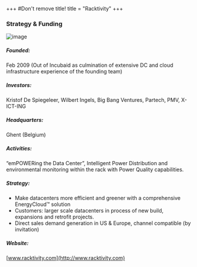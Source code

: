 +++
#Don't remove title!
title = "Racktivity"
+++
### Strategy & Funding

![image](/www_incubaid/.files/img/racktivity_logo.png)

##### Founded:

Feb 2009 (Out of Incubaid as culmination of extensive DC and cloud infrastructure experience of the founding team)

##### Investors:

Kristof De Spiegeleer, Wilbert Ingels, Big Bang Ventures, Partech, PMV, X-ICT-ING

##### Headquarters:

Ghent (Belgium)

##### Activities:

“emPOWERing the Data Center”, Intelligent Power Distribution and environmental monitoring within the rack with Power Quality capabilities.

##### Strategy:

-   Make datacenters more efficient and greener with a comprehensive EnergyCloud™ solution
-   Customers: larger scale datacenters in process of new build, expansions and retrofit projects.
-   Direct sales demand generation in US & Europe, channel compatible (by invitation)

##### Website:

[www.racktivity.com](http://www.racktivity.com)
